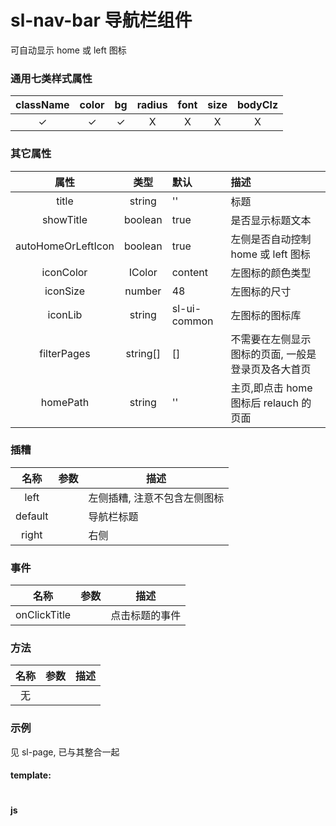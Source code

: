 # sl-nav-bar 导航栏组件

可自动显示 home 或 left 图标

### 通用七类样式属性

| className |  color   |    bg    | radius | font  | size  | bodyClz |
| :-------: | :------: | :------: | :----: | :---: | :---: | :-----: |
| &#10003;  | &#10003; | &#10003; | &Chi;  | &Chi; | &Chi; |  &Chi;  |

### 其它属性

|        属性        |   类型   | 默认         | 描述                                               |
| :----------------: | :------: | :----------- | :------------------------------------------------- |
|       title        |  string  | ''           | 标题                                               |
|     showTitle      | boolean  | true         | 是否显示标题文本                                   |
| autoHomeOrLeftIcon | boolean  | true         | 左侧是否自动控制 home 或 left 图标                 |
|     iconColor      |  IColor  | content      | 左图标的颜色类型                                   |
|      iconSize      |  number  | 48           | 左图标的尺寸                                       |
|      iconLib       |  string  | sl-ui-common | 左图标的图标库                                     |
|    filterPages     | string[] | []           | 不需要在左侧显示图标的页面, 一般是登录页及各大首页 |
|      homePath      |  string  | ''           | 主页,即点击 home 图标后 relauch 的页面             |

### 插糟

|  名称   | 参数 | 描述                         |
| :-----: | :--: | ---------------------------- |
|  left   |      | 左侧插糟, 注意不包含左侧图标 |
| default |      | 导航栏标题                   |
|  right  |      | 右侧                         |

### 事件

|     名称     | 参数 | 描述           |
| :----------: | :--: | -------------- |
| onClickTitle |      | 点击标题的事件 |

### 方法

| 名称 | 参数 | 描述 |
| :--: | :--: | ---- |
|  无  |      |      |

### 示例

见 sl-page, 已与其整合一起

#### template:

```

```

#### js

```

```
